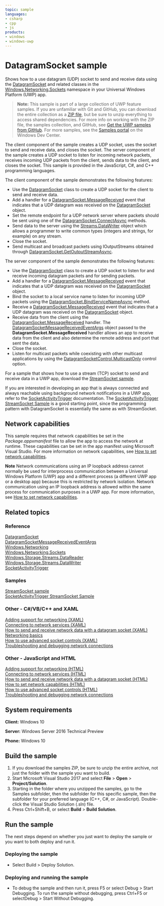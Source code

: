 ```yaml
---
topic: sample
languages:
- csharp
- cpp
- js
products:
- windows
- windows-uwp
---
```


<!---
  category: NetworkingAndWebServices 
  samplefwlink: http://go.microsoft.com/fwlink/p/?LinkId=620534
--->

# DatagramSocket sample

Shows how to a use datagram (UDP) socket to send and receive data using the [DatagramSocket](http://msdn.microsoft.com/library/windows/apps/br241319) 
and related classes in the [Windows.Networking.Sockets](http://msdn.microsoft.com/library/windows/apps/br226960) namespace in your Universal Windows Platform (UWP) app.

> **Note:** This sample is part of a large collection of UWP feature samples. 
> If you are unfamiliar with Git and GitHub, you can download the entire collection as a 
> [ZIP file](https://github.com/Microsoft/Windows-universal-samples/archive/master.zip), but be 
> sure to unzip everything to access shared dependencies. For more info on working with the ZIP file, 
> the samples collection, and GitHub, see [Get the UWP samples from GitHub](https://aka.ms/ovu2uq). 
> For more samples, see the [Samples portal](https://aka.ms/winsamples) on the Windows Dev Center. 

The client component of the sample creates a UDP socket, uses the socket to send and receive data, and closes the socket. The server component of the sample creates a UDP socket to listen for incoming network packets, receives incoming UDP packets from the client, sends data to the client, and closes the socket. This sample is provided in the JavaScript, C\#, and C++ programming languages.

The client component of the sample demonstrates the following features:

-   Use the [DatagramSocket](http://msdn.microsoft.com/library/windows/apps/br241319) class to create a UDP socket for the client to send and receive data.
-   Add a handler for a [DatagramSocket.MessageReceived](http://msdn.microsoft.com/library/windows/apps/br241358) event that indicates that a UDP datagram was received on the [DatagramSocket](http://msdn.microsoft.com/library/windows/apps/br241319) object.
-   Set the remote endpoint for a UDP network server where packets should be sent using one of the [DatagramSocket.ConnectAsync](http://msdn.microsoft.com/library/windows/apps/hh701219) methods.
-   Send data to the server using the [Streams.DataWriter](http://msdn.microsoft.com/library/windows/apps/br208154) object which allows a programmer to write common types (integers and strings, for example) on any stream.
-   Close the socket.
-   Send multicast and broadcast packets using IOutputStreams obtained through [DatagramSocket.GetOutputStreamAsync](https://msdn.microsoft.com/library/windows/apps/hh701265.aspx).

The server component of the sample demonstrates the following features:

-   Use the [DatagramSocket](http://msdn.microsoft.com/library/windows/apps/br241319) class to create a UDP socket to listen for and receive incoming datagram packets and for sending packets.
-   Add a handler for a [DatagramSocket.MessageReceived](http://msdn.microsoft.com/library/windows/apps/br241358) event that indicates that a UDP datagram was received on the [DatagramSocket](http://msdn.microsoft.com/library/windows/apps/br241319) object.
-   Bind the socket to a local service name to listen for incoming UDP packets using the [DatagramSocket.BindServiceNameAsync](http://msdn.microsoft.com/library/windows/apps/dn279143) method.
-   Receive a [DatagramSocket.MessageReceived](http://msdn.microsoft.com/library/windows/apps/br241358) event that indicates that a UDP datagram was received on the [DatagramSocket](http://msdn.microsoft.com/library/windows/apps/br241319) object.
-   Receive data from the client using the [DatagramSocket.MessageReceived](http://msdn.microsoft.com/library/windows/apps/br241358) handler. The [DatagramSocketMessageReceivedEventArgs](http://msdn.microsoft.com/library/windows/apps/br241344) object passed to the **DatagramSocket.MessageReceived** handler allows an app to receive data from the client and also determine the remote address and port that sent the data.
-   Close the socket.
-   Listen for multicast packets while coexisting with other multicast applications by using the [DatagramSocketControl.MulticastOnly](https://msdn.microsoft.com/library/windows/apps/windows.networking.sockets.datagramsocketcontrol.multicastonly.aspx) control option.

For a sample that shows how to use a stream (TCP) socket to send and receive data in a UWP app, download the [StreamSocket sample](/Samples/StreamSocket).

If you are interested in developing an app that is always connected and always reachable using background network notifications in a UWP app, refer to the [SocketActivityTrigger](https://msdn.microsoft.com/library/windows/apps/windows.applicationmodel.background.socketactivitytrigger.aspx) documentation. The [SocketActivityTrigger StreamSocket Sample](/Samples/SocketActivityStreamSocket) is a good starting point, since the programming pattern with DatagramSocket is essentially the same as with StreamSocket.

## Network capabilities

This sample requires that network capabilities be set in the *Package.appxmanifest* file to allow the app to access the network at runtime. These capabilities can be set in the app manifest using Microsoft Visual Studio. For more information on network capabilities, see [How to set network capabilities](http://msdn.microsoft.com/library/windows/apps/hh770532).

**Note** Network communications using an IP loopback address cannot normally be used for interprocess communication between a Universal Windows Platform (UWP) app and a different process (a different UWP app or a desktop app) because this is restricted by network isolation. Network communication using an IP loopback address is allowed within the same process for communication purposes in a UWP app. For more information, see [How to set network capabilities](http://msdn.microsoft.com/library/windows/apps/hh770532).

## Related topics

### Reference

[DatagramSocket](http://msdn.microsoft.com/library/windows/apps/br226882)  
[DatagramSocketMessageReceivedEventArgs](http://msdn.microsoft.com/library/windows/apps/br241344)  
[Windows.Networking](http://msdn.microsoft.com/library/windows/apps/br207124)  
[Windows.Networking.Sockets](http://msdn.microsoft.com/library/windows/apps/br226960)  
[Windows.Storage.Streams.DataReader](http://msdn.microsoft.com/library/windows/apps/br208119)  
[Windows.Storage.Streams.DataWriter](http://msdn.microsoft.com/library/windows/apps/br208154)  
[SocketActivityTrigger](https://msdn.microsoft.com/library/windows/apps/windows.applicationmodel.background.socketactivitytrigger.aspx)  

### Samples

[StreamSocket sample](/Samples/StreamSocket)  
[SocketActivityTrigger StreamSocket Sample](/Samples/SocketActivityStreamSocket)  

### Other - C\#/VB/C++ and XAML

[Adding support for networking (XAML)](http://msdn.microsoft.com/library/windows/apps/hh452751)  
[Connecting to network services (XAML)](http://msdn.microsoft.com/library/windows/apps/hh452976)  
[How to send and receive network data with a datagram socket (XAML)](http://msdn.microsoft.com/library/windows/apps/hh452986)  
[Networking basics](https://msdn.microsoft.com/library/windows/apps/mt280233)  
[How to use advanced socket controls (XAML)](http://msdn.microsoft.com/library/windows/apps/jj150598)  
[Troubleshooting and debugging network connections](http://msdn.microsoft.com/library/windows/apps/hh770534)  

### Other - JavaScript and HTML

[Adding support for networking (HTML)](http://msdn.microsoft.com/library/windows/apps/hh452752)  
[Connecting to network services (HTML)](http://msdn.microsoft.com/library/windows/apps/hh452977)  
[How to send and receive network data with a datagram socket (HTML)](http://msdn.microsoft.com/library/windows/apps/hh452986)  
[How to set network capabilities (HTML)](http://msdn.microsoft.com/library/windows/apps/hh770532)  
[How to use advanced socket controls (HTML)](http://msdn.microsoft.com/library/windows/apps/hh780596)  
[Troubleshooting and debugging network connections](http://msdn.microsoft.com/library/windows/apps/hh770534)  

## System requirements

**Client:** Windows 10

**Server:** Windows Server 2016 Technical Preview

**Phone:** Windows 10

## Build the sample

1. If you download the samples ZIP, be sure to unzip the entire archive, not just the folder with the sample you want to build. 
2. Start Microsoft Visual Studio 2017 and select **File** \> **Open** \> **Project/Solution**.
3. Starting in the folder where you unzipped the samples, go to the Samples subfolder, then the subfolder for this specific sample, then the subfolder for your preferred language (C++, C#, or JavaScript). Double-click the Visual Studio Solution (.sln) file.
4. Press Ctrl+Shift+B, or select **Build** \> **Build Solution**.

## Run the sample

The next steps depend on whether you just want to deploy the sample or you want to both deploy and run it.

### Deploying the sample

- Select Build > Deploy Solution. 

### Deploying and running the sample

- To debug the sample and then run it, press F5 or select Debug >  Start Debugging. To run the sample without debugging, press Ctrl+F5 or selectDebug > Start Without Debugging. 


